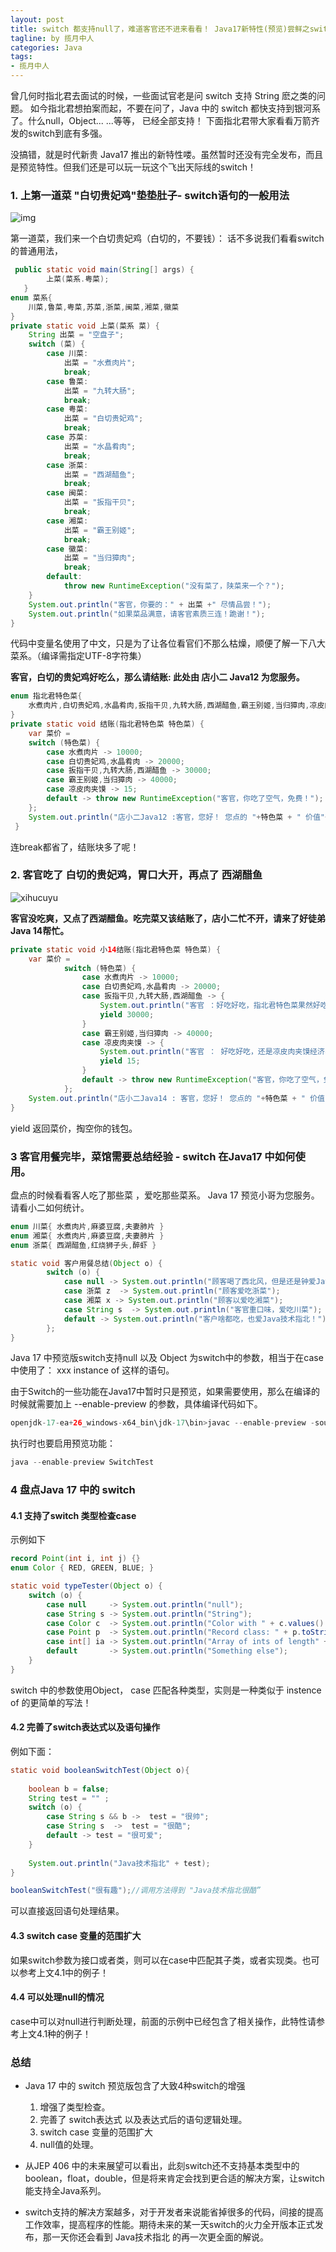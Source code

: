 ```yaml
---
layout: post
title: switch 都支持null了，难道客官还不进来看看！ Java17新特性(预览)尝鲜之switch万剑齐发 --20210811
tagline: by 揽月中人
categories: Java
tags:
- 揽月中人 
---
```


 曾几何时指北君去面试的时候，一些面试官老是问 switch  支持 String 麽之类的问题。 如今指北君想拍案而起，不要在问了，Java 中的 switch 都快支持到银河系了。什么null，Object... ...等等， 已经全部支持！ 下面指北君带大家看看万箭齐发的switch到底有多强。

没搞错，就是时代新贵 Java17 推出的新特性喽。虽然暂时还没有完全发布，而且是预览特性。但我们还是可以玩一玩这个飞出天际线的switch！

<!--more-->

### 1. 上第一道菜 "白切贵妃鸡"垫垫肚子- switch语句的一般用法

![img](http://www.javanorth.cn/assets/images/2021/lyj/baiqieguifeiji.jpg) 

第一道菜，我们来一个白切贵妃鸡（白切的，不要钱）： 话不多说我们看看switch的普通用法，

```java
 public static void main(String[] args) {
        上菜(菜系.粤菜);
   }
enum 菜系{
    川菜,鲁菜,粤菜,苏菜,浙菜,闽菜,湘菜,徽菜
}
private static void 上菜(菜系 菜) {
    String 出菜 = "空盘子";
    switch (菜) {
        case 川菜:
            出菜 = "水煮肉片";
            break;
        case 鲁菜:
            出菜 = "九转大肠";
            break;
        case 粤菜:
            出菜 = "白切贵妃鸡";
            break;
        case 苏菜:
            出菜 = "水晶肴肉";
            break;
        case 浙菜:
            出菜 = "西湖醋鱼";
            break;
        case 闽菜:
            出菜 = "扳指干贝";
            break;
        case 湘菜:
            出菜 = "霸王别姬";
            break;
        case 徽菜:
            出菜 = "当归獐肉";
            break;
        default:
            throw new RuntimeException("没有菜了，陕菜来一个？");
    }
    System.out.println("客官，你要的：" + 出菜 +" 尽情品尝！");
    System.out.println("如果菜品满意，请客官素质三连！跪谢！");
}
```

代码中变量名使用了中文，只是为了让各位看官们不那么枯燥，顺便了解一下八大菜系。（编译需指定UTF-8字符集）

**客官，白切的贵妃鸡好吃么，那么请结账:  此处由 店小二  Java12 为您服务。**

```java
enum 指北君特色菜{
    水煮肉片,白切贵妃鸡,水晶肴肉,扳指干贝,九转大肠,西湖醋鱼,霸王别姬,当归獐肉,凉皮肉夹馍
}
private static void 结账(指北君特色菜 特色菜) {
    var 菜价 =
    switch (特色菜) {
        case 水煮肉片 -> 10000;
        case 白切贵妃鸡,水晶肴肉 -> 20000;
        case 扳指干贝,九转大肠,西湖醋鱼 -> 30000;
        case 霸王别姬,当归獐肉 -> 40000;
        case 凉皮肉夹馍 -> 15;
        default -> throw new RuntimeException("客官，你吃了空气，免费！");
    };
    System.out.println("店小二Java12 :客官，您好！ 您点的 "+特色菜 + " 价值"+ 菜价/10000 + "万元人名币");
 }
```

连break都省了，结账块多了呢！



### 2. 客官吃了 白切的贵妃鸡，胃口大开，再点了 西湖醋鱼 

![xihucuyu](http://www.javanorth.cn/assets/images/2021/lyj/xihucuyu.jpg)

**客官没吃爽，又点了西湖醋鱼。吃完菜又该结账了，店小二忙不开，请来了好徒弟 Java 14帮忙。**

```java
private static void 小14结账(指北君特色菜 特色菜) {
    var 菜价 =
            switch (特色菜) {
                case 水煮肉片 -> 10000;
                case 白切贵妃鸡,水晶肴肉 -> 20000;
                case 扳指干贝,九转大肠,西湖醋鱼 -> {
                    System.out.println("客官 ：好吃好吃，指北君特色菜果然好吃 ！！！");
                    yield 30000;
                }
                case 霸王别姬,当归獐肉 -> 40000;
                case 凉皮肉夹馍 -> {
                    System.out.println("客官 ： 好吃好吃，还是凉皮肉夹馍经济实惠又好吃 ！！！");
                    yield 15;
                }
                default -> throw new RuntimeException("客官，你吃了空气，免费！");
            };
    System.out.println("店小二Java14 : 客官，您好！ 您点的 "+特色菜 + " 价值"+ 菜价/10000 + "万元人名币");
}
```

yield 返回菜价，掏空你的钱包。



### 3  客官用餐完毕，菜馆需要总结经验 - switch 在Java17 中如何使用。

盘点的时候看看客人吃了那些菜 ，爱吃那些菜系。 Java 17 预览小哥为您服务。请看小二如何统计。

```java
enum 川菜{ 水煮肉片,麻婆豆腐,夫妻肺片 }
enum 湘菜{ 水煮肉片,麻婆豆腐,夫妻肺片 }
enum 浙菜{ 西湖醋鱼,红烧狮子头,醉虾 }

static void 客户用餐总结(Object o) {
        switch (o) {
            case null -> System.out.println("顾客喝了西北风，但是还是钟爱Java技术指北");
            case 浙菜 z  -> System.out.println("顾客爱吃浙菜");
            case 湘菜 x -> System.out.println("顾客以爱吃湘菜");
            case String s  -> System.out.println("客官重口味，爱吃川菜");
            default -> System.out.println("客户啥都吃，也爱Java技术指北！");
        };
}
```

Java 17 中预览版switch支持null 以及 Object 为switch中的参数，相当于在case中使用了： xxx  instance of 这样的语句。

由于Switch的一些功能在Java17中暂时只是预览，如果需要使用，那么在编译的时候就需要加上 --enable-preview 的参数，具体编译代码如下。 

```java
openjdk-17-ea+26_windows-x64_bin\jdk-17\bin>javac --enable-preview -source 17 -encoding utf-8 SwitchTest.javaopenjdk-17-ea+26_windows-x64_bin\jdk-17\bin>javac --enable-preview -source 17 -encoding utf-8 SwitchTest.java
```

执行时也要启用预览功能：

```java
java --enable-preview SwitchTest
```

### 4 盘点Java 17 中的 switch 

#### 	4.1 支持了switch 类型检查case

示例如下 

```java
record Point(int i, int j) {}
enum Color { RED, GREEN, BLUE; }

static void typeTester(Object o) {
    switch (o) {
        case null     -> System.out.println("null");
        case String s -> System.out.println("String");
        case Color c  -> System.out.println("Color with " + c.values().length + " values");
        case Point p  -> System.out.println("Record class: " + p.toString());
        case int[] ia -> System.out.println("Array of ints of length" + ia.length);
        default       -> System.out.println("Something else");
    }
}
```
switch 中的参数使用Object， case 匹配各种类型，实则是一种类似于 instence of 的更简单的写法！


#### 4.2 完善了switch表达式以及语句操作

例如下面：

```java
static void booleanSwitchTest(Object o){
	
	boolean b = false;
	String test = "" ; 
	switch (o) {
		case String s && b ->  test = "很帅";
		case String s  ->  test = "很酷";		
		default -> test = "很可爱";
	}
	
	System.out.println("Java技术指北" + test);
}

booleanSwitchTest("很有趣");//调用方法得到 "Java技术指北很酷”
```

可以直接返回语句处理结果。

#### 4.3 switch case 变量的范围扩大

如果switch参数为接口或者类，则可以在case中匹配其子类，或者实现类。也可以参考上文4.1中的例子！

#### 4.4 可以处理null的情况

case中可以对null进行判断处理，前面的示例中已经包含了相关操作，此特性请参考上文4.1种的例子！

### 总结

- Java 17 中的 switch 预览版包含了大致4种switch的增强

  1. 增强了类型检查。
  2. 完善了 switch表达式 以及表达式后的语句逻辑处理。
  3. switch case 变量的范围扩大
  4. null值的处理。

- 从JEP 406 中的未来展望可以看出，此刻switch还不支持基本类型中的boolean，float，double，但是将来肯定会找到更合适的解决方案，让switch能支持全Java系列。

- switch支持的解决方案越多，对于开发者来说能省掉很多的代码，间接的提高工作效率，提高程序的性能。期待未来的某一天switch的火力全开版本正式发布，那一天你还会看到 Java技术指北 的再一次更全面的解说。

  